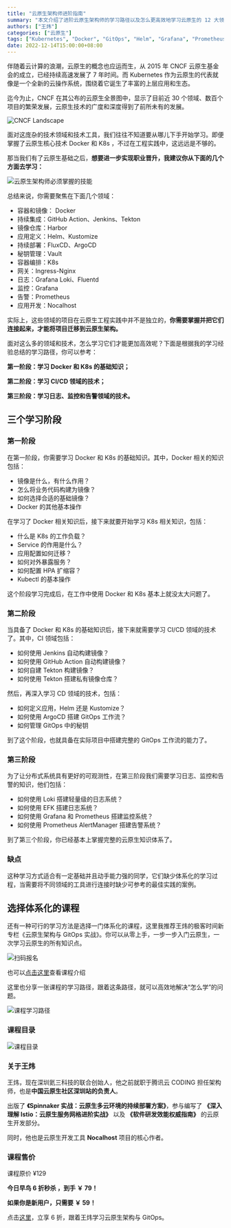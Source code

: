 ```yaml
---
title: "云原生架构师进阶指南"
summary: "本文介绍了进阶云原生架构师的学习路径以及怎么更高效地学习云原生的 12 大领域，同时也推荐了体系化云原生课程。"
authors: ["王炜"]
categories: ["云原生"]
tags: ["Kubernetes", "Docker", "GitOps", "Helm", "Grafana", "Prometheus"]
date: 2022-12-14T15:00:00+08:00
---
```


伴随着云计算的浪潮，云原生的概念也应运而生，从 2015 年 CNCF 云原生基金会的成立，已经持续高速发展了 7 年时间。而 Kubernetes 作为云原生的代表就像是一个全新的云操作系统，围绕着它诞生了丰富的上层应用和生态。

迄今为止，CNCF 在其公布的云原生全景图中，显示了目前近 30 个领域、数百个项目的繁荣发展，云原生技术的广度和深度得到了前所未有的发展。

![CNCF Landscape](./images/1.png)

面对这庞杂的技术领域和技术工具，我们往往不知道要从哪儿下手开始学习。即便掌握了云原生核心技术 Docker 和 K8s ，不过在工程实践中，这远远是不够的。

那当我们有了云原生基础之后，**想要进一步实现职业晋升，我建议你从下面的几个方面去学习：**

![云原生架构师必须掌握的技能](./images/2.jpeg)

总结来说，你需要聚焦在下面几个领域：

- 容器和镜像： Docker
- 持续集成：GitHub Action、Jenkins、Tekton
- 镜像仓库：Harbor
- 应用定义：Helm、Kustomize
- 持续部署：FluxCD、ArgoCD
- 秘钥管理：Vault
- 容器编排：K8s
- 网关：Ingress-Nginx
- 日志：Grafana Loki、Fluentd
- 监控：Grafana
- 告警：Prometheus
- 应用开发：Nocalhost

实际上，这些领域的项目在云原生工程实践中并不是独立的，**你需要掌握并把它们连接起来，才能将项目迁移到云原生架构。**

面对这么多的领域和技术，怎么学习它们才能更加高效呢？下面是根据我的学习经验总结的学习路径，你可以参考：

**第一阶段：学习 Docker 和 K8s 的基础知识；**

**第二阶段：学习 CI/CD 领域的技术；**

**第三阶段：学习日志、监控和告警领域的技术。**

## 三个学习阶段

### 第一阶段

在第一阶段，你需要学习 Docker 和 K8s 的基础知识。其中，Docker 相关的知识包括：

- 镜像是什么，有什么作用？
- 怎么将业务代码构建为镜像？
- 如何选择合适的基础镜像？
- Docker 的其他基本操作

在学习了 Docker 相关知识后，接下来就要开始学习 K8s 相关知识，包括：

- 什么是 K8s 的工作负载？
- Service 的作用是什么？
- 应用配置如何迁移？
- 如何对外暴露服务？
- 如何配置 HPA 扩缩容？
- Kubectl 的基本操作

这个阶段学习完成后，在工作中使用 Docker 和 K8s 基本上就没太大问题了。

### 第二阶段

当具备了 Docker 和 K8s 的基础知识后，接下来就需要学习 CI/CD 领域的技术了。其中，CI 领域包括：

- 如何使用 Jenkins 自动构建镜像？
- 如何使用 GitHub Action 自动构建镜像？
- 如何自建 Tekton 构建镜像？
- 如何使用 Tekton 搭建私有镜像仓库？

然后，再深入学习 CD 领域的技术，包括：

- 如何定义应用，Helm 还是 Kustomize？
- 如何使用 ArgoCD 搭建 GitOps 工作流？
- 如何管理 GitOps 中的秘钥

到了这个阶段，也就具备在实际项目中搭建完整的 GitOps 工作流的能力了。

### 第三阶段

为了让分布式系统具有更好的可观测性，在第三阶段我们需要学习日志、监控和告警的知识，他们包括：

- 如何使用 Loki 搭建轻量级的日志系统？
- 如何使用 EFK 搭建日志系统？
- 如何使用 Grafana 和 Prometheus 搭建监控系统？
- 如何使用 Prometheus AlertManager 搭建告警系统？

到了第三个阶段，你已经基本上掌握完整的云原生知识体系了。

### 缺点

这种学习方式适合有一定基础并且动手能力强的同学，它们缺少体系化的学习过程，当需要将不同领域的工具进行连接时缺少可参考的最佳实践的案例。

## 选择体系化的课程

还有一种可行的学习方法是选择一门体系化的课程，这里我推荐王炜的极客时间新专栏《云原生架构与 GitOps 实战》。你可以从零上手，一步一步入门云原生，一次学习云原生的所有知识点。

![扫码报名](./images/post.jpeg)

也可以[点击这里](https://time.geekbang.org/column/intro/100312001?code=PlMU9ITPlnun1QAjTGtDtNxkTtgSRZZzLJlQZHrEKtI%3D&utm_term=SPoster)查看课程介绍

这里也分享一张课程的学习路径，跟着这条路径，就可以高效地解决“怎么学”的问题。

![课程学习路径](./images/3.jpg)

### 课程目录

![课程目录](./images/4.jpeg)

### 关于王炜

王炜，现在深圳氦三科技的联合创始人，他之前就职于腾讯云 CODING 担任架构师，也是**中国云原生社区深圳站的负责人**。

出版了 **《Spinnaker 实战：云原生多云环境的持续部署方案》**，参与编写了 **《深入理解 Istio：云原生服务网格进阶实战》** 以及 **《软件研发效能权威指南》** 的云原生开发部分。

同时，他也是云原生开发工具 **Nocalhost** 项目的核心作者。

### 课程售价

课程原价 ¥129

**今日早鸟 6 折秒杀 ，到手 ￥ 79！**

**如果你是新用户，只需要 ￥ 59！**

点击[这里](https://time.geekbang.org/column/intro/100312001?code=PlMU9ITPlnun1QAjTGtDtNxkTtgSRZZzLJlQZHrEKtI%3D&utm_term=SPoster)，立享 6 折，跟着王炜学习云原生架构与 GitOps。
